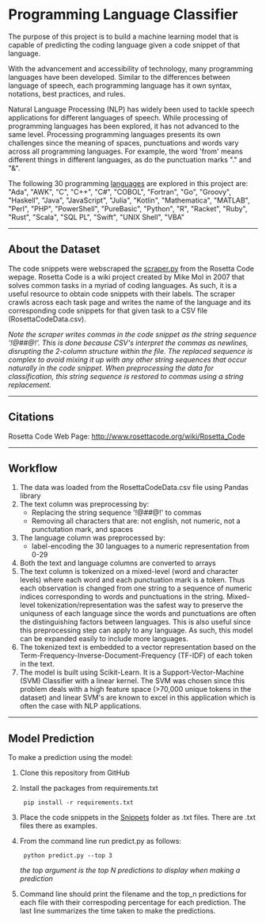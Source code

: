 # Programming Language Classifier

The purpose of this project is to build a machine learning model that is capable of predicting the coding language given a code snippet of that language.

With the advancement and accessibility of technology, many programming languages have been developed. Similar to the differences between language of speech, each programming language has it own syntax, notations, best practices, and rules.

Natural Language Processing (NLP) has widely been used to tackle speech applications for different languages of speech. While processing of programming languages has been explored, it has not advanced to the same level. Processing programming languages presents its own challenges since the meaning of spaces, punctuations and words vary across all programming languages. For example, the word 'from' means different things in different languages, as do the punctuation marks "." and "&".

The following 30 programming [languages](languages.json) are explored in this project are: "Ada", "AWK", "C", "C++", "C#", "COBOL", "Fortran", "Go", "Groovy", "Haskell", "Java", "JavaScript", "Julia", "Kotlin", "Mathematica", "MATLAB", "Perl", "PHP", "PowerShell", "PureBasic", "Python", "R", "Racket", "Ruby", "Rust", "Scala", "SQL PL", "Swift", "UNIX Shell", "VBA"

---

## About the Dataset

The code snippets were webscraped the [scraper.py](./scraper.py) from the Rosetta Code wepage. Rosetta Code is a wiki project created by Mike Mol in 2007 that solves common tasks in a myriad of coding languages. As such, it is a useful resource to obtain code snippets with their labels. The scraper crawls across each task page and writes the name of the language and its corresponding code snippets for that given task to a CSV file (RosettaCodeData.csv).

*Note the scraper writes commas in the code snippet as the string sequence '!@#$%^&&^%$#@!'. This is done because CSV's interpret the commas as newlines, disrupting the 2-column structure within the file. The replaced sequence is complex to avoid mixing it up with any other string sequences that occur naturally in the code snippet. When preprocessing the data for classification, this string sequence is restored to commas using a string replacement.*

---

## Citations

Rosetta Code Web Page: <http://www.rosettacode.org/wiki/Rosetta_Code>

---

## Workflow

1. The data was loaded from the RosettaCodeData.csv file using Pandas library
2. The text column was preprocessing by:
    - Replacing the string sequence '!@#$%^&&^%$#@!' to commas
    - Removing all characters that are: not english, not numeric, not a punctutation mark, and spaces
3. The language column was preprocessed by:
    - label-encoding the 30 languages to a numeric representation from 0-29
4. Both the text and language columns are converted to arrays
5. The text column is tokenized on a mixed-level (word and character levels) where each word and each punctuation mark is a token. Thus each observation is changed from one string to a sequence of numeric indices corresponding to words and punctuations in the string. Mixed-level tokenization/representation was the safest way to preserve the uniquness of each language since the words and punctuations are often the distinguishing factors between languages. This is also useful since this preprocessing step can apply to any language. As such, this model can be expanded easily to include more languages.
6. The tokenized text is embedded to a vector representation based on the Term-Frequency-Inverse-Document-Frequency (TF-IDF) of each token in the text.
7. The model is built using Scikit-Learn. It is a Support-Vector-Machine (SVM) Classifier with a linear kernel. The SVM was chosen since this problem deals with a high feature space (>70,000 unique tokens in the dataset) and linear SVM's are known to excel in this application which is often the case with NLP applications.

---

## Model Prediction

To make a prediction using the model:

1. Clone this repository from GitHub
2. Install the packages from requirements.txt

        pip install -r requirements.txt

3. Place the code snippets in the [Snippets](./Snippets) folder as .txt files. There are .txt files there as examples.
4. From the command line run predict.py as follows:

        python predict.py --top 3

    *the top argument is the top N predictions to display when making a prediction*

5. Command line should print the filename and the top_n predictions for each file with their correspoding percentage for each prediction. The last line summarizes the time taken to make the predictions.
